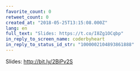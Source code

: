 ```yaml
---
favorite_count: 0
retweet_count: 0
created_at: "2018-05-25T13:15:08.000Z"
lang: en
full_text: "Slides: https://t.co/I8Zg1OCqbp"
in_reply_to_screen_name: coderbyheart
in_reply_to_status_id_str: "1000002104893861888"
---
```


Slides: <http://bit.ly/2BiPv2S>
